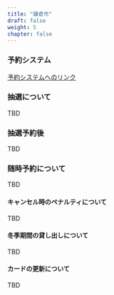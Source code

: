 ```yaml
---
title: "鎌倉市"
draft: false
weight: 5
chapter: false
---
```


### 予約システム

[予約システムへのリンク](https://yoyaku.e-kanagawa.lg.jp/kamakura/web/)

### 抽選について

TBD

### 抽選予約後

TBD

### 随時予約について

TBD

#### キャンセル時のペナルティについて

TBD

#### 冬季期間の貸し出しについて

TBD

#### カードの更新について

TBD

